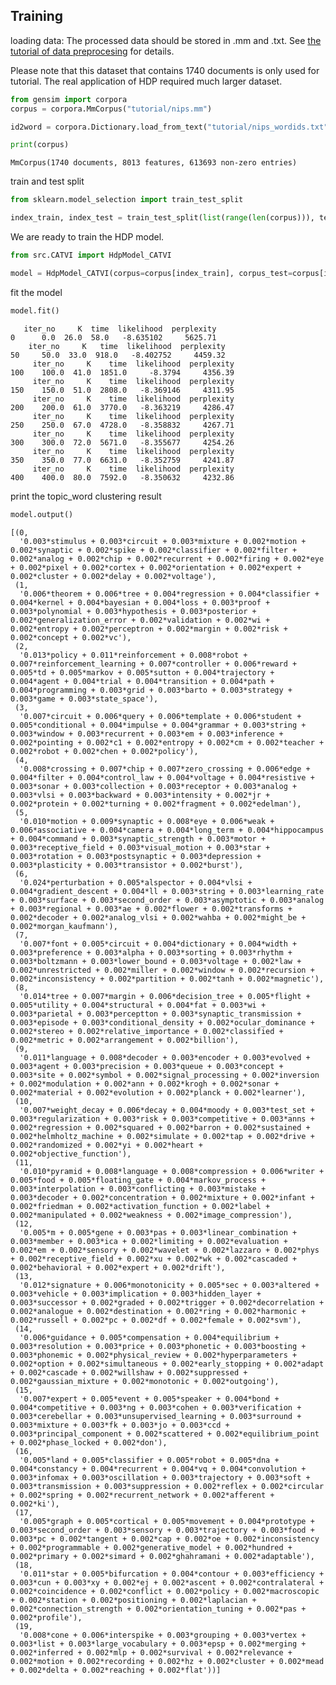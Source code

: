 ## Training

loading data: The processed data should be stored in .mm and .txt. See [the tutorial of data preprocesing](https://github.com/yiruiliu110/ConditionalVI/blob/master/tutorial/data_processing.md) for details.

Please note that this dataset that contains 1740 documents is only used for tutorial. The real application of HDP required much larger dataset.


```python
from gensim import corpora
corpus = corpora.MmCorpus("tutorial/nips.mm")
```


```python
id2word = corpora.Dictionary.load_from_text("tutorial/nips_wordids.txt")
```


```python
print(corpus)
```

    MmCorpus(1740 documents, 8013 features, 613693 non-zero entries)
    

train and test split


```python
from sklearn.model_selection import train_test_split
```


```python
index_train, index_test = train_test_split(list(range(len(corpus))), test_size=200)
```

We are ready to train the HDP model. 


```python
from src.CATVI import HdpModel_CATVI
```


```python
model = HdpModel_CATVI(corpus=corpus[index_train], corpus_test=corpus[index_test], id2word=id2word)
```

fit the model


```python
model.fit()
```

       iter_no     K  time  likelihood  perplexity
    0      0.0  26.0  58.0   -8.635102     5625.71
        iter_no     K   time  likelihood  perplexity
    50     50.0  33.0  918.0   -8.402752     4459.32
         iter_no     K    time  likelihood  perplexity
    100    100.0  41.0  1851.0     -8.3794     4356.39
         iter_no     K    time  likelihood  perplexity
    150    150.0  51.0  2808.0   -8.369146     4311.95
         iter_no     K    time  likelihood  perplexity
    200    200.0  61.0  3770.0   -8.363219     4286.47
         iter_no     K    time  likelihood  perplexity
    250    250.0  67.0  4728.0   -8.358832     4267.71
         iter_no     K    time  likelihood  perplexity
    300    300.0  72.0  5671.0   -8.355677     4254.26
         iter_no     K    time  likelihood  perplexity
    350    350.0  77.0  6631.0   -8.352759     4241.87
         iter_no     K    time  likelihood  perplexity
    400    400.0  80.0  7592.0   -8.350632     4232.86
    

print the topic_word clustering result


```python
model.output()
```




    [(0,
      '0.003*stimulus + 0.003*circuit + 0.003*mixture + 0.002*motion + 0.002*synaptic + 0.002*spike + 0.002*classifier + 0.002*filter + 0.002*analog + 0.002*chip + 0.002*recurrent + 0.002*firing + 0.002*eye + 0.002*pixel + 0.002*cortex + 0.002*orientation + 0.002*expert + 0.002*cluster + 0.002*delay + 0.002*voltage'),
     (1,
      '0.006*theorem + 0.006*tree + 0.004*regression + 0.004*classifier + 0.004*kernel + 0.004*bayesian + 0.004*loss + 0.003*proof + 0.003*polynomial + 0.003*hypothesis + 0.003*posterior + 0.002*generalization_error + 0.002*validation + 0.002*wi + 0.002*entropy + 0.002*perceptron + 0.002*margin + 0.002*risk + 0.002*concept + 0.002*vc'),
     (2,
      '0.013*policy + 0.011*reinforcement + 0.008*robot + 0.007*reinforcement_learning + 0.007*controller + 0.006*reward + 0.005*td + 0.005*markov + 0.005*sutton + 0.004*trajectory + 0.004*agent + 0.004*trial + 0.004*transition + 0.004*path + 0.004*programming + 0.003*grid + 0.003*barto + 0.003*strategy + 0.003*game + 0.003*state_space'),
     (3,
      '0.007*circuit + 0.006*query + 0.006*template + 0.006*student + 0.005*conditional + 0.004*impulse + 0.004*grammar + 0.003*string + 0.003*window + 0.003*recurrent + 0.003*em + 0.003*inference + 0.002*pointing + 0.002*c1 + 0.002*entropy + 0.002*cm + 0.002*teacher + 0.002*robot + 0.002*chen + 0.002*policy'),
     (4,
      '0.008*crossing + 0.007*chip + 0.007*zero_crossing + 0.006*edge + 0.004*filter + 0.004*control_law + 0.004*voltage + 0.004*resistive + 0.003*sonar + 0.003*collection + 0.003*receptor + 0.003*analog + 0.003*vlsi + 0.003*backward + 0.003*intensity + 0.002*jr + 0.002*protein + 0.002*turning + 0.002*fragment + 0.002*edelman'),
     (5,
      '0.010*motion + 0.009*synaptic + 0.008*eye + 0.006*weak + 0.006*associative + 0.004*camera + 0.004*long_term + 0.004*hippocampus + 0.004*command + 0.003*synaptic_strength + 0.003*motor + 0.003*receptive_field + 0.003*visual_motion + 0.003*star + 0.003*rotation + 0.003*postsynaptic + 0.003*depression + 0.003*plasticity + 0.003*transistor + 0.002*burst'),
     (6,
      '0.024*perturbation + 0.005*alspector + 0.004*vlsi + 0.004*gradient_descent + 0.004*ll + 0.003*string + 0.003*learning_rate + 0.003*surface + 0.003*second_order + 0.003*asymptotic + 0.003*analog + 0.003*regional + 0.003*ae + 0.002*flower + 0.002*transforms + 0.002*decoder + 0.002*analog_vlsi + 0.002*wahba + 0.002*might_be + 0.002*morgan_kaufmann'),
     (7,
      '0.007*font + 0.005*circuit + 0.004*dictionary + 0.004*width + 0.003*preference + 0.003*alpha + 0.003*sorting + 0.003*rhythm + 0.003*boltzmann + 0.003*lower_bound + 0.003*voltage + 0.002*law + 0.002*unrestricted + 0.002*miller + 0.002*window + 0.002*recursion + 0.002*inconsistency + 0.002*partition + 0.002*tanh + 0.002*magnetic'),
     (8,
      '0.014*tree + 0.007*margin + 0.006*decision_tree + 0.005*flight + 0.005*utility + 0.004*structural + 0.004*fat + 0.003*wi + 0.003*parietal + 0.003*perceptton + 0.003*synaptic_transmission + 0.003*episode + 0.003*conditional_density + 0.002*ocular_dominance + 0.002*stereo + 0.002*relative_importance + 0.002*classified + 0.002*metric + 0.002*arrangement + 0.002*billion'),
     (9,
      '0.011*language + 0.008*decoder + 0.003*encoder + 0.003*evolved + 0.003*agent + 0.003*precision + 0.003*queue + 0.003*concept + 0.003*site + 0.002*symbol + 0.002*signal_processing + 0.002*inversion + 0.002*modulation + 0.002*ann + 0.002*krogh + 0.002*sonar + 0.002*material + 0.002*evolution + 0.002*planck + 0.002*learner'),
     (10,
      '0.007*weight_decay + 0.006*decay + 0.004*moody + 0.003*test_set + 0.003*regularization + 0.003*risk + 0.003*competitive + 0.003*anns + 0.002*regression + 0.002*squared + 0.002*barron + 0.002*sustained + 0.002*helmholtz_machine + 0.002*simulate + 0.002*tap + 0.002*drive + 0.002*randomized + 0.002*yi + 0.002*heart + 0.002*objective_function'),
     (11,
      '0.010*pyramid + 0.008*language + 0.008*compression + 0.006*writer + 0.005*food + 0.005*floating_gate + 0.004*markov_process + 0.003*interpolation + 0.003*conflicting + 0.003*mistake + 0.003*decoder + 0.002*concentration + 0.002*mixture + 0.002*infant + 0.002*friedman + 0.002*activation_function + 0.002*label + 0.002*manipulated + 0.002*weakness + 0.002*image_compression'),
     (12,
      '0.005*m + 0.005*gene + 0.003*pas + 0.003*linear_combination + 0.003*member + 0.003*ica + 0.002*limiting + 0.002*evaluation + 0.002*em + 0.002*sensory + 0.002*wavelet + 0.002*lazzaro + 0.002*phys + 0.002*receptive_field + 0.002*xu + 0.002*wk + 0.002*cascaded + 0.002*behavioral + 0.002*expert + 0.002*drift'),
     (13,
      '0.012*signature + 0.006*monotonicity + 0.005*sec + 0.003*altered + 0.003*vehicle + 0.003*implication + 0.003*hidden_layer + 0.003*successor + 0.002*graded + 0.002*trigger + 0.002*decorrelation + 0.002*analogue + 0.002*destination + 0.002*ring + 0.002*harmonic + 0.002*russell + 0.002*pc + 0.002*df + 0.002*female + 0.002*svm'),
     (14,
      '0.006*guidance + 0.005*compensation + 0.004*equilibrium + 0.003*resolution + 0.003*price + 0.003*phonetic + 0.003*boosting + 0.003*phonemic + 0.002*physical_review + 0.002*hyperparameters + 0.002*option + 0.002*simultaneous + 0.002*early_stopping + 0.002*adapt + 0.002*cascade + 0.002*willshaw + 0.002*suppressed + 0.002*gaussian_mixture + 0.002*monotonic + 0.002*outgoing'),
     (15,
      '0.007*expert + 0.005*event + 0.005*speaker + 0.004*bond + 0.004*competitive + 0.003*ng + 0.003*cohen + 0.003*verification + 0.003*cerebellar + 0.003*unsupervised_learning + 0.003*surround + 0.003*mixture + 0.003*fk + 0.003*jo + 0.003*ccd + 0.003*principal_component + 0.002*scattered + 0.002*equilibrium_point + 0.002*phase_locked + 0.002*don'),
     (16,
      '0.005*land + 0.005*classifier + 0.005*robot + 0.005*dna + 0.004*constancy + 0.004*recurrent + 0.004*vq + 0.004*convolution + 0.003*infomax + 0.003*oscillation + 0.003*trajectory + 0.003*soft + 0.003*transmission + 0.003*suppression + 0.002*reflex + 0.002*circular + 0.002*spring + 0.002*recurrent_network + 0.002*afferent + 0.002*ki'),
     (17,
      '0.005*graph + 0.005*cortical + 0.005*movement + 0.004*prototype + 0.003*second_order + 0.003*sensory + 0.003*trajectory + 0.003*food + 0.003*pc + 0.002*tangent + 0.002*cap + 0.002*oe + 0.002*inconsistency + 0.002*programmable + 0.002*generative_model + 0.002*hundred + 0.002*primary + 0.002*simard + 0.002*ghahramani + 0.002*adaptable'),
     (18,
      '0.011*star + 0.005*bifurcation + 0.004*contour + 0.003*efficiency + 0.003*cun + 0.003*xy + 0.002*ej + 0.002*ascent + 0.002*contralateral + 0.002*coincidence + 0.002*conflict + 0.002*policy + 0.002*macroscopic + 0.002*station + 0.002*positioning + 0.002*laplacian + 0.002*connection_strength + 0.002*orientation_tuning + 0.002*pas + 0.002*profile'),
     (19,
      '0.008*cone + 0.006*interspike + 0.003*grouping + 0.003*vertex + 0.003*list + 0.003*large_vocabulary + 0.003*epsp + 0.002*merging + 0.002*inferred + 0.002*mlp + 0.002*survival + 0.002*relevance + 0.002*motion + 0.002*recording + 0.002*hz + 0.002*cluster + 0.002*mead + 0.002*delta + 0.002*reaching + 0.002*flat'))]




```python

```
